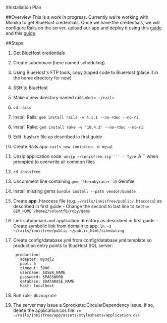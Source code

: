 #Installation Plan

##Overview
This is a work in progress. Currently we're working with Monika to get BlueHost credentials. Once we have the credentials, we will configure Rails on the server, upload our app and deploy it using this [guide](https://my.bluehost.com/cgi/help/rails) and this [guide](http://www.dotkam.com/2009/02/01/deploy-rails-application-on-bluehost/).

##Steps:
1. Get BlueHost credentials
2. Create subdomain (here named scheduling)
2. Using BlueHost's FTP tools, copy zipped code to BlueHost (place it in the home directory for now)
3. SSH to BlueHost
  0. Make a new directory named rails ```mkdir ~/rails```
  1. ```cd rails```
  1. Install Rails: ```gem install rails -v 4.1.1 --no-rdoc --no-ri```
  2. Install Rake: ```gem install rake -v '10.4.2' --no-rdoc --no-ri```
  7. Edit .bash.rc file as described in first guide
  3. Create Rails app: ```rails new innisfree -d mysql```
  4. Unzip application code: ```unzip ~/innisfree.zip````
    - Type ```A``` when prompted to overwrite all common files
  6. ```cd innisfree```
  7. Uncomment line containing ```gem 'therubyracer'``` in Gemfile
  5. Install missing gems ```bundle install --path vendor/bundle```
  6. Create __app__ .htaccess file (e.g. ```~/rails/innisfree/public/.htaccess```) as described in first guide
    - Change the second to last line to ```SetEnv GEM_HOME /home2/voluntf8/ruby/gems```
  5. Link subdomain and application directory as described in first guide
    - Create symbolic link from domain to app: ```ln -s ~/rails/innisfree/public ~/public_html/scheduling```
4. Create config/database.yml from config/database.yml.template so production entry points to BlueHost SQL server:

        
        production:
          adapter: mysql2
          pool: 5
          timeout: 5000
          username: $USER_NAME
          password: $PASSWORD
          database: $DATABASE_NAME
          host: localhost
        
5. Run ```rake db:migrate```
6. The server may issue a Sprockets::CircularDependency issue. If so, delete the application.css file: ```rm ~/rails/innisfree/app/assets/stylesheets/application.css```

